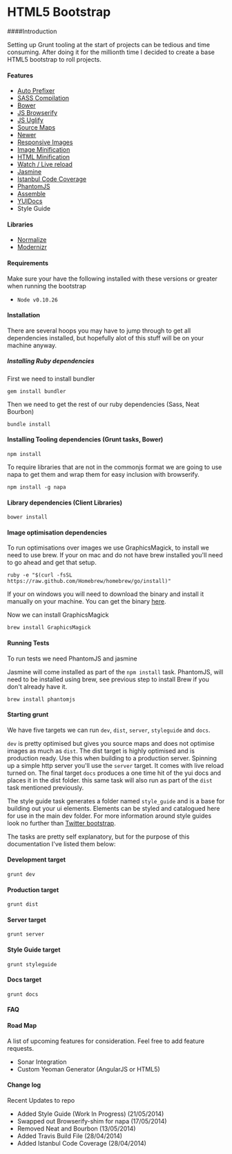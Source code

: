 # HTML5 Bootstrap

####Introduction

Setting up Grunt tooling at the start of projects can be tedious and time consuming. After doing it for the millionth time I decided to create a base HTML5 bootstrap to roll projects.


#### Features

* [Auto Prefixer](https://github.com/nDmitry/grunt-autoprefixer‎)
* [SASS Compilation](https://github.com/gruntjs/grunt-contrib-sass)
* [Bower](http://bower.io/)
* [JS Browserify](http://browserify.org)
* [JS Uglify](https://github.com/gruntjs/grunt-contrib-uglify)
* [Source Maps](http://www.html5rocks.com/en/tutorials/developertools/sourcemaps/)
* [Newer](https://github.com/tschaub/grunt-newer)
* [Responsive Images](https://github.com/andismith/grunt-responsive-images)
* [Image Minification](https://github.com/gruntjs/grunt-contrib-imagemin)
* [HTML Minification](https://github.com/gruntjs/grunt-contrib-htmlmin‎)
* [Watch / Live reload](https://github.com/gruntjs/grunt-contrib-watch)
* [Jasmine](https://github.com/gruntjs/grunt-contrib-jasmine)
* [Istanbul Code Coverage](https://github.com/maenu/grunt-template-jasmine-istanbul)
* [PhantomJS](http://phantomjs.org/)
* [Assemble](http://assemble.io/)
* [YUIDocs](https://github.com/gruntjs/grunt-contrib-yuidoc)
* Style Guide

#### Libraries

* [Normalize](http://necolas.github.io/normalize.css/)
* [Modernizr](http://modernizr.com/)

#### Requirements
Make sure your have the following installed with these versions or greater when running the bootstrap

* ```Node v0.10.26```

#### Installation

There are several hoops you may have to jump through to get all dependencies installed, but hopefully alot of this stuff will be on your machine anyway.

##### Installing Ruby dependencies

First we need to install bundler

```
gem install bundler
```

Then we need to get the rest of our ruby dependencies (Sass, Neat Bourbon)

```
bundle install
```

#### Installing Tooling dependencies (Grunt tasks, Bower)

```
npm install
```

To require libraries that are not in the commonjs format we are going to use napa to get them and wrap them for easy inclusion with browserify.

```
npm install -g napa
```

#### Library dependencies (Client Libraries)

```
bower install
```

#### Image optimisation dependencies

To run optimisations over images we use GraphicsMagick, to install we need to use brew. If your on mac and do not have brew installed you'll need to go ahead and get that setup.

```
ruby -e "$(curl -fsSL https://raw.github.com/Homebrew/homebrew/go/install)"
```

If your on windows you will need to download the binary and install it manually on your machine. You can get the binary [here](http://www.graphicsmagick.org/download.html).

Now we can install GraphicsMagick


```
brew install GraphicsMagick
```

#### Running Tests

To run tests we need PhantomJS and jasmine



Jasmine will come installed as part of the ```npm install``` task. PhantomJS, will need to be installed using brew, see previous step to install Brew if you don't already have it.

 ```
 brew install phantomjs
 ```

#### Starting grunt

We have five targets we can run ```dev```, ```dist```, ```server```, ```styleguide``` and ```docs```.

```dev``` is pretty optimised but gives you source maps and does not optimise images as much as ```dist```. The dist target is highly optimised and is production ready. Use this when building to a production server. Spinning up a simple http server you'll use the ```server``` target. It comes with live reload turned on. The final target ```docs``` produces a one time hit of the yui docs and places it in the dist folder. this same task will also run as part of the ```dist``` task mentioned previously.

The style guide task generates a folder named ```style_guide``` and is a base for building out your ui elements. Elements can be styled and catalogued here for use in the main dev folder. For more information around style guides look no further than [Twitter bootstrap](http://getbootstrap.com/).


The tasks are pretty self explanatory, but for the purpose of this documentation I've listed them below:

#### Development target

```
grunt dev
```

#### Production target

```
grunt dist
```

#### Server target

```
grunt server
```

#### Style Guide target

```
grunt styleguide
```

#### Docs target

```
grunt docs
```

#### FAQ

#### Road Map

A list of upcoming features for consideration. Feel free to add feature requests.

* Sonar Integration
* Custom Yeoman Generator (AngularJS or HTML5)


#### Change log

Recent Updates to repo

* Added Style Guide (Work In Progress) (21/05/2014)
* Swapped out Browserify-shim for napa (17/05/2014)
* Removed Neat and Bourbon (13/05/2014)
* Added Travis Build File (28/04/2014)
* Added Istanbul Code Coverage (28/04/2014)
